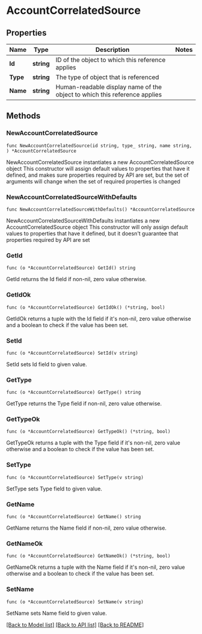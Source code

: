 # AccountCorrelatedSource

## Properties

Name | Type | Description | Notes
------------ | ------------- | ------------- | -------------
**Id** | **string** | ID of the object to which this reference applies | 
**Type** | **string** | The type of object that is referenced | 
**Name** | **string** | Human-readable display name of the object to which this reference applies | 

## Methods

### NewAccountCorrelatedSource

`func NewAccountCorrelatedSource(id string, type_ string, name string, ) *AccountCorrelatedSource`

NewAccountCorrelatedSource instantiates a new AccountCorrelatedSource object
This constructor will assign default values to properties that have it defined,
and makes sure properties required by API are set, but the set of arguments
will change when the set of required properties is changed

### NewAccountCorrelatedSourceWithDefaults

`func NewAccountCorrelatedSourceWithDefaults() *AccountCorrelatedSource`

NewAccountCorrelatedSourceWithDefaults instantiates a new AccountCorrelatedSource object
This constructor will only assign default values to properties that have it defined,
but it doesn't guarantee that properties required by API are set

### GetId

`func (o *AccountCorrelatedSource) GetId() string`

GetId returns the Id field if non-nil, zero value otherwise.

### GetIdOk

`func (o *AccountCorrelatedSource) GetIdOk() (*string, bool)`

GetIdOk returns a tuple with the Id field if it's non-nil, zero value otherwise
and a boolean to check if the value has been set.

### SetId

`func (o *AccountCorrelatedSource) SetId(v string)`

SetId sets Id field to given value.


### GetType

`func (o *AccountCorrelatedSource) GetType() string`

GetType returns the Type field if non-nil, zero value otherwise.

### GetTypeOk

`func (o *AccountCorrelatedSource) GetTypeOk() (*string, bool)`

GetTypeOk returns a tuple with the Type field if it's non-nil, zero value otherwise
and a boolean to check if the value has been set.

### SetType

`func (o *AccountCorrelatedSource) SetType(v string)`

SetType sets Type field to given value.


### GetName

`func (o *AccountCorrelatedSource) GetName() string`

GetName returns the Name field if non-nil, zero value otherwise.

### GetNameOk

`func (o *AccountCorrelatedSource) GetNameOk() (*string, bool)`

GetNameOk returns a tuple with the Name field if it's non-nil, zero value otherwise
and a boolean to check if the value has been set.

### SetName

`func (o *AccountCorrelatedSource) SetName(v string)`

SetName sets Name field to given value.



[[Back to Model list]](../README.md#documentation-for-models) [[Back to API list]](../README.md#documentation-for-api-endpoints) [[Back to README]](../README.md)


